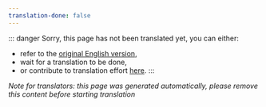 ```yaml
---
translation-done: false
---
```

::: danger
Sorry, this page has not been translated yet, you can either:
- refer to the [original English version](<../../zh/pc-modding.md>),
- wait for a translation to be done,
- or contribute to translation effort [here](https://github.com/bsmg/wiki).
:::

_Note for translators: this page was generated automatically, please remove this content before starting translation_

